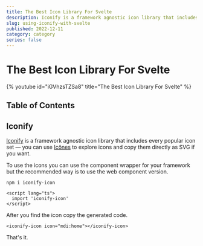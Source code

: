```yaml
---
title: The Best Icon Library For Svelte
description: Iconify is a framework agnostic icon library that includes every popular icon set.
slug: using-iconify-with-svelte
published: 2022-12-11
category: category
series: false
---
```


# The Best Icon Library For Svelte

{% youtube id="iGVhzsTZSa8" title="The Best Icon Library For Svelte" %}

## Table of Contents

## Iconify

[Iconify](https://iconify.design/) is a framework agnostic icon library that includes every popular icon set — you can use [Icônes](https://icones.js.org/) to explore icons and copy them directly as SVG if you want.

To use the icons you can use the component wrapper for your framework but the recommended way is to use the web component version.

```shell:terminal
npm i iconify-icon
```

```html:+layout.svelte showLineNumbers
<script lang="ts">
  import 'iconify-icon'
</script>
```

After you find the icon copy the generated code.

```html:+page.svelte showLineNumbers
<iconify-icon icon="mdi:home"></iconify-icon>
```

That's it.
